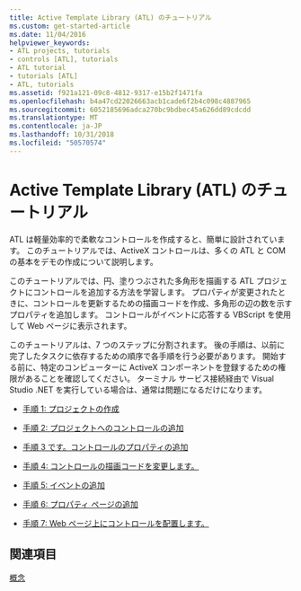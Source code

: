 ```yaml
---
title: Active Template Library (ATL) のチュートリアル
ms.custom: get-started-article
ms.date: 11/04/2016
helpviewer_keywords:
- ATL projects, tutorials
- controls [ATL], tutorials
- ATL tutorial
- tutorials [ATL]
- ATL, tutorials
ms.assetid: f921a121-09c8-4812-9317-e15b2f1471fa
ms.openlocfilehash: b4a47cd22026663acb1cade6f2b4c098c4887965
ms.sourcegitcommit: 6052185696adca270bc9bdbec45a626dd89cdcdd
ms.translationtype: MT
ms.contentlocale: ja-JP
ms.lasthandoff: 10/31/2018
ms.locfileid: "50570574"
---
```

# <a name="active-template-library-atl-tutorial"></a>Active Template Library (ATL) のチュートリアル

ATL は軽量効率的で柔軟なコントロールを作成すると、簡単に設計されています。 このチュートリアルでは、ActiveX コントロールは、多くの ATL と COM の基本をデモの作成について説明します。

このチュートリアルでは、円、塗りつぶされた多角形を描画する ATL プロジェクトにコントロールを追加する方法を学習します。 プロパティが変更されたときに、コントロールを更新するための描画コードを作成、多角形の辺の数を示すプロパティを追加します。 コントロールがイベントに応答する VBScript を使用して Web ページに表示されます。

このチュートリアルは、7 つのステップに分割されます。 後の手順は、以前に完了したタスクに依存するための順序で各手順を行う必要があります。 開始する前に、特定のコンピューターに ActiveX コンポーネントを登録するための権限があることを確認してください。 ターミナル サービス接続経由で Visual Studio .NET を実行している場合は、通常は問題になるだけになります。

- [手順 1: プロジェクトの作成](../atl/creating-the-project-atl-tutorial-part-1.md)

- [手順 2: プロジェクトへのコントロールの追加](../atl/adding-a-control-atl-tutorial-part-2.md)

- [手順 3 です。コントロールのプロパティの追加](../atl/adding-a-property-to-the-control-atl-tutorial-part-3.md)

- [手順 4: コントロールの描画コードを変更します。](../atl/changing-the-drawing-code-atl-tutorial-part-4.md)

- [手順 5: イベントの追加](../atl/adding-an-event-atl-tutorial-part-5.md)

- [手順 6: プロパティ ページの追加](../atl/adding-a-property-page-atl-tutorial-part-6.md)

- [手順 7: Web ページ上にコントロールを配置します。](../atl/putting-the-control-on-a-web-page-atl-tutorial-part-7.md)

## <a name="see-also"></a>関連項目

[概念](../atl/active-template-library-atl-concepts.md)

